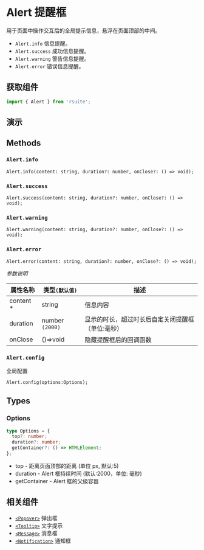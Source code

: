 # Alert 提醒框

用于页面中操作交互后的全局提示信息，悬浮在页面顶部的中间。

- `Alert.info` 信息提醒。
- `Alert.success` 成功信息提醒。
- `Alert.warning` 警告信息提醒。
- `Alert.error` 错误信息提醒。

## 获取组件

```js
import { Alert } from 'rsuite';
```

## 演示

<!--{demo}-->

## Methods

### `Alert.info`

```
Alert.info(content: string, duration?: number, onClose?: () => void);
```

### `Alert.success`

```
Alert.success(content: string, duration?: number, onClose?: () => void);
```

### `Alert.warning`

```
Alert.warning(content: string, duration?: number, onClose?: () => void);
```

### `Alert.error`

```
Alert.error(content: string, duration?: number, onClose?: () => void);
```

_参数说明_

| 属性名称   | 类型`(默认值)`  | 描述                                              |
| ---------- | --------------- | ------------------------------------------------- |
| content \* | string          | 信息内容                                          |
| duration   | number `(2000)` | 显示的时长，超过时长后自定关闭提醒框（单位:毫秒） |
| onClose    | ()=>void        | 隐藏提醒框后的回调函数                            |

### `Alert.config`

全局配置

```
Alert.config(options:Options);
```

## Types

### Options

```typescript
type Options = {
  top?: number;
  duration?: number;
  getContainer?: () => HTMLElement;
};
```

- top - 距离页面顶部的距离 (单位 px, 默认:5)
- duration - Alert 框持续时间 (默认:2000，单位: 毫秒)
- getContainer - Alert 框的父级容器

## 相关组件

- [`<Popover>`](./popover) 弹出框
- [`<Tooltip>`](./tooltip) 文字提示
- [`<Message>`](./message) 消息框
- [`<Notification>`](./notification) 通知框
